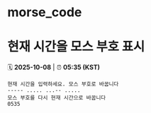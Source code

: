 # morse_code
# 현재 시간을 모스 부호 표시
<!-- MORSE_TIME_START -->
🗓️ **2025-10-08** | ⏰ **05:35 (KST)**

```
현재 시간을 입력하세요. 모스 부호로 바꿉니다
----- ..... ...-- .....
모스 부호를 다시 현재 시간으로 바꿉니다
0535
```
<!-- MORSE_TIME_END -->
